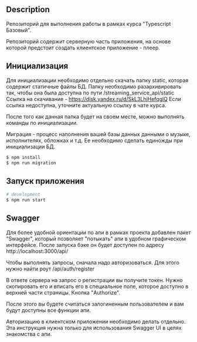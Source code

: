 
## Description

Репозиторий для выполнения работы в рамках курса "Typescript Базовый". 

Репозиторий содержит серверную часть приложения, на основе которой предстоит создать клиентское приложение - плеер. 


## Инициализация

Для инициализации необходимо отдельно скачать папку static, которая содержит статичные файлы БД. Папку необходимо разархивировать так, чтобы она была доступна по пути /streaming_service_api/static
Ссылка на скачивание - https://disk.yandex.ru/d/SkL3LhjHefqglQ Если ссылка недоступна, уточните актуальную ссылку в чате курса.

После того как данная папка будет на своем месте, можно выполнять команды по инициализации.

Миграция - процесс наполнения вашей базы данных данными о музыке, исполнителях, обложках и т.д. Ее необходимо сделать единожды при инициализации БД.

```bash
$ npm install
$ npm run migration
```

## Запуск приложения

```bash
# development
$ npm run start
```

## Swagger

Для более удобной ориентации по апи в рамках проекта добавлен пакет "Swagger", который позволяет "потыкать" апи в удобном графическом интерфейсе. После запуска бэке он будет доступен по адресу http://localhost:3000/api/

Чтобы выполнять запросы, сначала надо авторизоваться. Для этого нужно найти роут /api/auth/register

В ответе сервера на запрос о регистрации вы получите токен. Нужно скопировать его и вписать его в специальное поле, которое доступно в верхней части страницы. Кнопка "Authorize".

После этого вы будете считаться залогиненным пользователем и вам будут доступны все функции апи.

Авторизацию в клиентском приложении необходимо делать отдельно. Эта инструкция нужна только для использования Swagger UI в целях знакомства с апи.
